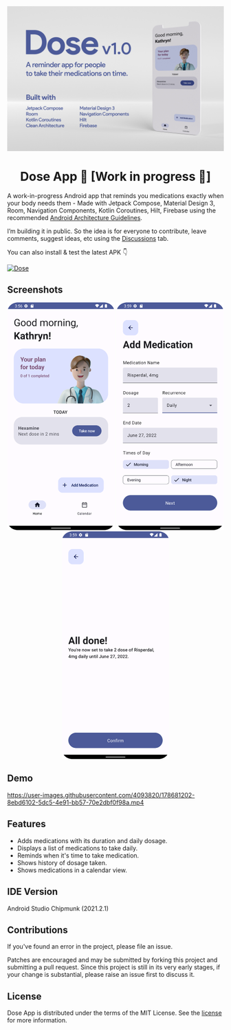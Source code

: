 ![Dose App](docs/images/dose-splash-3.jpg "Dose App v1.0")

<h1 align="center">Dose App 💊 [Work in progress 🚧]</h1>

A work-in-progress Android app that reminds you medications exactly when your body needs them - Made with Jetpack Compose, Material Design 3, Room, Navigation Components, Kotlin Coroutines, Hilt, Firebase using the recommended <a href="https://developer.android.com/topic/architecture">Android Architecture Guidelines</a>.

I’m building it in public. So the idea is for everyone to contribute, leave comments, suggest ideas, etc using the <a href="https://github.com/waseefakhtar/dose-android/discussions">Discussions</a> tab.

You can also install & test the latest APK 👇

[![Dose](https://img.shields.io/badge/Dose%20APK-v0.1-brightgreen?logo=android)](https://github.com/waseefakhtar/dose-android/blob/main/docs/release/app.apk) 

## Screenshots

<p align="center"> <img src="docs/screenshots/Home.png" width="250"/>  <img src="docs/screenshots/AddMedication.png" width="250"/>  <img src="docs/screenshots/MedicationConfirm.png" width="250" /></p>


## Demo

https://user-images.githubusercontent.com/4093820/178681202-8ebd6102-5dc5-4e91-bb57-70e2dbf0f98a.mp4

## Features
- Adds medications with its duration and daily dosage.
- Displays a list of medications to take daily.
- Reminds when it's time to take medication.
- Shows history of dosage taken.
- Shows medications in a calendar view.

## IDE Version
Android Studio Chipmunk (2021.2.1)

## Contributions

If you've found an error in the project, please file an issue.

Patches are encouraged and may be submitted by forking this project and submitting a pull request. Since this project is still in its very early stages, if your change is substantial, please raise an issue first to discuss it.

## License

Dose App is distributed under the terms of the MIT License. See the
[license](LICENSE) for more information.
